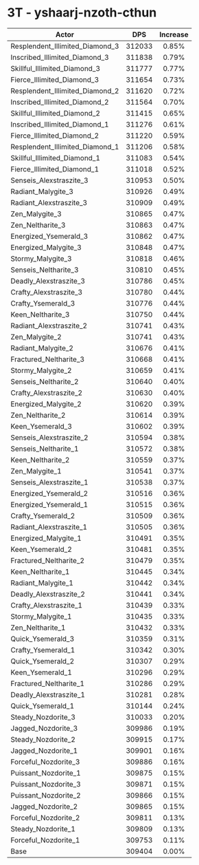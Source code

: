 # 3T - yshaarj-nzoth-cthun
| Actor | DPS | Increase |
|---|:---:|:---:|
|Resplendent_Illimited_Diamond_3|312033|0.85%|
|Inscribed_Illimited_Diamond_3|311838|0.79%|
|Skillful_Illimited_Diamond_3|311777|0.77%|
|Fierce_Illimited_Diamond_3|311654|0.73%|
|Resplendent_Illimited_Diamond_2|311620|0.72%|
|Inscribed_Illimited_Diamond_2|311564|0.70%|
|Skillful_Illimited_Diamond_2|311415|0.65%|
|Inscribed_Illimited_Diamond_1|311276|0.61%|
|Fierce_Illimited_Diamond_2|311220|0.59%|
|Resplendent_Illimited_Diamond_1|311206|0.58%|
|Skillful_Illimited_Diamond_1|311083|0.54%|
|Fierce_Illimited_Diamond_1|311018|0.52%|
|Senseis_Alexstraszite_3|310953|0.50%|
|Radiant_Malygite_3|310926|0.49%|
|Radiant_Alexstraszite_3|310909|0.49%|
|Zen_Malygite_3|310865|0.47%|
|Zen_Neltharite_3|310863|0.47%|
|Energized_Ysemerald_3|310862|0.47%|
|Energized_Malygite_3|310848|0.47%|
|Stormy_Malygite_3|310818|0.46%|
|Senseis_Neltharite_3|310810|0.45%|
|Deadly_Alexstraszite_3|310786|0.45%|
|Crafty_Alexstraszite_3|310780|0.44%|
|Crafty_Ysemerald_3|310776|0.44%|
|Keen_Neltharite_3|310750|0.44%|
|Radiant_Alexstraszite_2|310741|0.43%|
|Zen_Malygite_2|310741|0.43%|
|Radiant_Malygite_2|310676|0.41%|
|Fractured_Neltharite_3|310668|0.41%|
|Stormy_Malygite_2|310659|0.41%|
|Senseis_Neltharite_2|310640|0.40%|
|Crafty_Alexstraszite_2|310630|0.40%|
|Energized_Malygite_2|310620|0.39%|
|Zen_Neltharite_2|310614|0.39%|
|Keen_Ysemerald_3|310602|0.39%|
|Senseis_Alexstraszite_2|310594|0.38%|
|Senseis_Neltharite_1|310572|0.38%|
|Keen_Neltharite_2|310559|0.37%|
|Zen_Malygite_1|310541|0.37%|
|Senseis_Alexstraszite_1|310538|0.37%|
|Energized_Ysemerald_2|310516|0.36%|
|Energized_Ysemerald_1|310515|0.36%|
|Crafty_Ysemerald_2|310509|0.36%|
|Radiant_Alexstraszite_1|310505|0.36%|
|Energized_Malygite_1|310491|0.35%|
|Keen_Ysemerald_2|310481|0.35%|
|Fractured_Neltharite_2|310479|0.35%|
|Keen_Neltharite_1|310445|0.34%|
|Radiant_Malygite_1|310442|0.34%|
|Deadly_Alexstraszite_2|310441|0.34%|
|Crafty_Alexstraszite_1|310439|0.33%|
|Stormy_Malygite_1|310435|0.33%|
|Zen_Neltharite_1|310432|0.33%|
|Quick_Ysemerald_3|310359|0.31%|
|Crafty_Ysemerald_1|310342|0.30%|
|Quick_Ysemerald_2|310307|0.29%|
|Keen_Ysemerald_1|310296|0.29%|
|Fractured_Neltharite_1|310286|0.29%|
|Deadly_Alexstraszite_1|310281|0.28%|
|Quick_Ysemerald_1|310144|0.24%|
|Steady_Nozdorite_3|310033|0.20%|
|Jagged_Nozdorite_3|309986|0.19%|
|Steady_Nozdorite_2|309915|0.17%|
|Jagged_Nozdorite_1|309901|0.16%|
|Forceful_Nozdorite_3|309886|0.16%|
|Puissant_Nozdorite_1|309875|0.15%|
|Puissant_Nozdorite_3|309871|0.15%|
|Puissant_Nozdorite_2|309866|0.15%|
|Jagged_Nozdorite_2|309865|0.15%|
|Forceful_Nozdorite_2|309811|0.13%|
|Steady_Nozdorite_1|309809|0.13%|
|Forceful_Nozdorite_1|309753|0.11%|
|Base|309404|0.00%|
